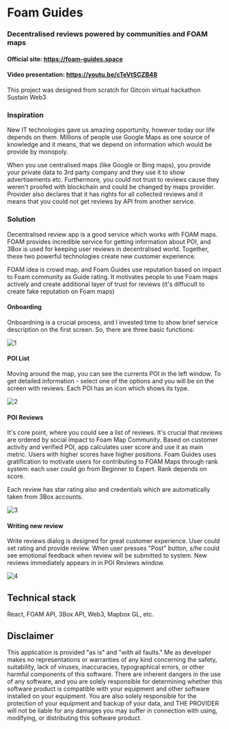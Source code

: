 # Foam Guides
### Decentralised reviews powered by communities and FOAM maps 

#### Official site: https://foam-guides.space

#### Video presentation: https://youtu.be/cTeVtSCZB48

This project was designed from scratch for Gitcoin virtual hackathon Sustain Web3 

### Inspiration
New IT technologies gave us amazing opportunity, however today our life depends on them. Millions of people use Google Maps as one source of knowledge and 
it means, that we depend on information which would be provide by monopoly. 

When you use centralised maps (like Google or Bing maps), you provide your private data to 3rd party company and they use it to show advertisements etc. Furthermore, you could not trust to reviews 
cause they weren't proofed with blockchain and could be changed by maps provider. Provider also declares that it has rights for all collected reviews and it means that you could not get reviews by API from another service.

### Solution

Decentralised review app is a good service which works with FOAM maps. FOAM provides incredible service for getting information about POI, and 3Box is used for keeping user reviews in decentralised world.
Together, these two powerful technologies create new customer experience.

FOAM idea is crowd map, and Foam Guides use reputation based on impact to Foam community as Guide rating. It motivates people to use Foam maps actively and create additional layer of trust for reviews (it's diffucult to create fake
reputation on Foam maps)

#### Onboarding

Onboardning is a crucial process, and I invested time to show brief service description on the first screen. So, there are three basic functions:
 
![1](https://user-images.githubusercontent.com/26343374/74374605-ce300f00-4def-11ea-94ad-fb2ca6643914.jpeg)

#### POI List 

Moving around the map, you can see the currents POI in the left window. To get detailed information - select one of the options and you will be on the screen with reviews. 
Each POI has an icon which shows its type.

![2](https://user-images.githubusercontent.com/26343374/74374613-d1c39600-4def-11ea-8864-27473eb7aa82.jpeg)

#### POI Reviews

It's core point, where you could see a list of reviews. It's crucial that reviews are ordered by social impact to Foam Map Community. Based on customer activity and verified POI, 
app calculates user score and use it as main metric. Users with higher scores have higher positions. Foam Guides uses gratification to motivate users for contributing to FOAM Maps through rank system: 
each user could go from Beginner to Expert. Rank depends on score.

Each review has star rating also and credentials which are automatically taken from 3Box accounts. 

![3](https://user-images.githubusercontent.com/26343374/74374619-d2f4c300-4def-11ea-96f8-d042db6ce0df.jpeg)

#### Writing new review

Write reviews dialog is designed for great customer experience. User could set rating and provide review. When user presses "Post" button, s/he could see emotional feedback when review will be submitted 
to system. New reviews immediately appears in in POI Reviews window.

![4](https://user-images.githubusercontent.com/26343374/74374621-d38d5980-4def-11ea-9b35-3298fc5d0a46.jpeg)

## Technical stack

React, FOAM API, 3Box API, Web3, Mapbox GL, etc.

## Disclaimer

This application is provided "as is" and "with all faults." Me as developer makes no representations or warranties of any kind concerning the safety, suitability, lack of viruses, inaccuracies, typographical errors, or other harmful components of this software. There are inherent dangers in the use of any software, and you are solely responsible for determining whether this software product is compatible with your equipment and other software installed on your equipment. You are also solely responsible for the protection of your equipment and backup of your data, and THE PROVIDER will not be liable for any damages you may suffer in connection with using, modifying, or distributing this software product.
